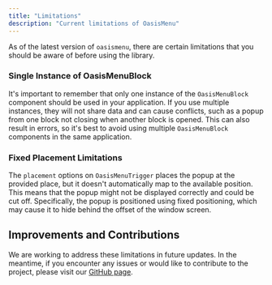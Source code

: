 ```yaml
---
title: "Limitations"
description: "Current limitations of OasisMenu"
---
```


As of the latest version of `oasismenu`, there are certain limitations that you should be aware of before using the library.

### Single Instance of OasisMenuBlock

It's important to remember that only one instance of the `OasisMenuBlock` component should be used in your application. If you use multiple instances, they will not share data and can cause conflicts, such as a popup from one block not closing when another block is opened. This can also result in errors, so it's best to avoid using multiple `OasisMenuBlock` components in the same application.

### Fixed Placement Limitations

The `placement` options on `OasisMenuTrigger` places the popup at the provided place, but it doesn't automatically map to the available position. This means that the popup might not be displayed correctly and could be cut off. Specifically, the popup is positioned using fixed positioning, which may cause it to hide behind the offset of the window screen.

## Improvements and Contributions

We are working to address these limitations in future updates. In the meantime, if you encounter any issues or would like to contribute to the project, please visit our [GitHub page](https://github.com/shivamdevs/OasisMenu).
